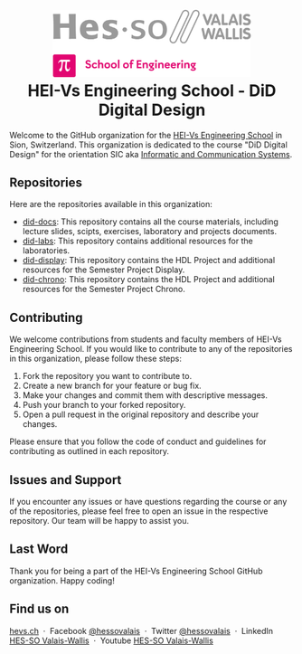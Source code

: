 <h1 align="center">
  <br>
  <img src="./img/hei-en.png" alt="HEI-Vs Logo" width="350">
  <br>
  HEI-Vs Engineering School - DiD Digital Design
  <br>
</h1>

Welcome to the GitHub organization for the [HEI-Vs Engineering School](https://hevs.ch/isc) in Sion, Switzerland. This organization is dedicated to the course "DiD Digital Design" for the orientation SIC aka [Informatic and Communication Systems](https://hevs.ch/isc).

## Repositories

Here are the repositories available in this organization:

- [did-docs](https://github.com/hei-isc-did/did-docs): This repository contains all the course materials, including lecture slides, scipts, exercises, laboratory and projects documents.
- [did-labs](https://github.com/hei-isc-did/did-labs): This repository contains additional resources for the laboratories.
- [did-display](https://github.com/hei-isc-did/did-display): This repository contains the HDL Project and additional resources for the Semester Project Display.
- [did-chrono](https://github.com/hei-isc-did/did-chrono): This repository contains the HDL Project and additional resources for the Semester Project Chrono.

## Contributing

We welcome contributions from students and faculty members of HEI-Vs Engineering School. If you would like to contribute to any of the repositories in this organization, please follow these steps:

1. Fork the repository you want to contribute to.
2. Create a new branch for your feature or bug fix.
3. Make your changes and commit them with descriptive messages.
4. Push your branch to your forked repository.
5. Open a pull request in the original repository and describe your changes.

Please ensure that you follow the code of conduct and guidelines for contributing as outlined in each repository.

## Issues and Support

If you encounter any issues or have questions regarding the course or any of the repositories, please feel free to open an issue in the respective repository. Our team will be happy to assist you.

## Last Word

Thank you for being a part of the HEI-Vs Engineering School GitHub organization. Happy coding!

## Find us on

[hevs.ch](https://www.hevs.ch) &nbsp;&middot;&nbsp;
Facebook [@hessovalais](https://www.facebook.com/hessovalais) &nbsp;&middot;&nbsp;
Twitter [@hessovalais](https://twitter.com/hessovalais) &nbsp;&middot;&nbsp;
LinkedIn [HES-SO Valais-Wallis](https://www.linkedin.com/groups/104343/) &nbsp;&middot;&nbsp;
Youtube [HES-SO Valais-Wallis](https://www.youtube.com/user/HESSOVS)